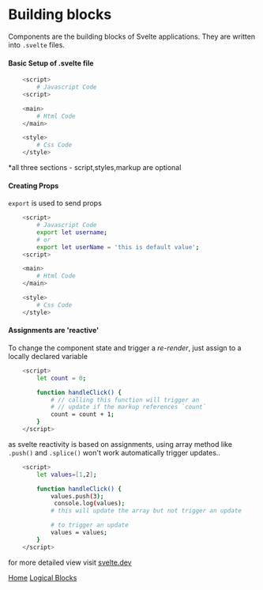 # Building blocks

Components are the building blocks of Svelte applications. They are written into <code>.svelte</code> files.

#### Basic Setup of .svelte file

```bash
    <script>
        # Javascript Code
    <script>

    <main>
        # Html Code
    </main>

    <style>
        # Css Code
    </style>

```

\*all three sections - script,styles,markup are optional

#### Creating Props

<code>export</code> is used to send props

```bash
    <script>
        # Javascript Code
        export let username;
        # or
        export let userName = 'this is default value';
    <script>

    <main>
        # Html Code
    </main>

    <style>
        # Css Code
    </style>

```

#### Assignments are 'reactive'

To change the component state and trigger a <i>re-render</i>, just assign to a locally declared variable

```bash
    <script>
        let count = 0;

        function handleClick() {
            # // calling this function will trigger an
            # // update if the markup references `count`
            count = count + 1;
        }
    </script>
```

as svelte reactivity is based on assignments, using array method like <code>.push()</code> and <code>.splice()</code> won't work automatically trigger updates..

```bash
    <script>
        let values=[1,2];

        function handleClick() {
            values.push(3);
             console.log(values);
            # this will update the array but not trigger an update

            # to trigger an update 
            values = values;
        }
    </script>
```

for more detailed view visit [svelte.dev](https://svelte.dev/docs/svelte-components)


[Home](../README.md)
[Logical Blocks](/conditional_rendering/struct.md)
